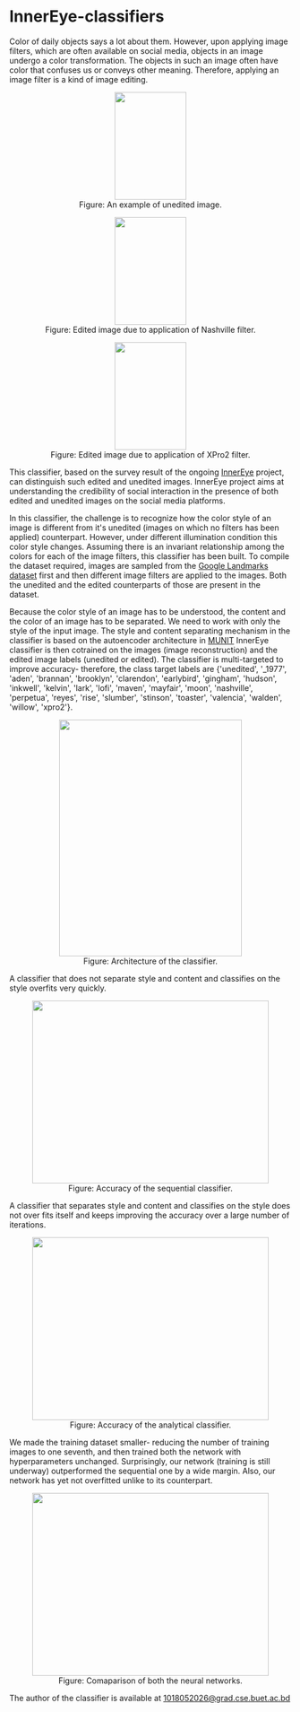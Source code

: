 # InnerEye-classifiers
Color of daily objects says a lot about them. However, upon applying image filters, which are often available on social media, objects in an image undergo a color transformation. The objects in such an image often have color that confuses us or conveys other meaning. Therefore, applying an image filter is a kind of image editing.


<p align="center">
  <img width="128" height="192" src="https://github.com/greenboal/InnerEye-classifiers/blob/master/sample_images/Me.jpg">
  <br>
  Figure: An example of unedited image.
</p>


<p align="center">
  <img width="128" height="192" src="https://github.com/greenboal/InnerEye-classifiers/blob/master/sample_images/Me_nashville.jpg">
  <br>
  Figure: Edited image due to application of Nashville filter.
</p>


<p align="center">
  <img width="128" height="192" src="https://github.com/greenboal/InnerEye-classifiers/blob/master/sample_images/Me_xpro2.jpg">
  <br>
  Figure: Edited image due to application of XPro2 filter.
</p>


This classifier, based on the survey result of the ongoing [InnerEye](http://inner-eye.herokuapp.com/) project, can distinguish such edited and unedited images. InnerEye project aims at understanding the credibility of social interaction in the presence of both edited and unedited images on the social media platforms.


In this classifier, the challenge is to recognize how the color style of an image is different from it's unedited (images on which no filters has been applied) counterpart. However, under different illumination condition this color style changes. Assuming there is an invariant relationship among the colors for each of the image filters, this classifier has been built. To compile the dataset required, images are sampled from the [Google Landmarks dataset](https://www.kaggle.com/google/google-landmarks-dataset) first and then different image filters are applied to the images. Both the unedited and the edited counterparts of those are present in the dataset.


Because the color style of an image has to be understood, the content and the color of an image has to be separated. We need to work with only the style of the input image. The style and content separating mechanism in the classifier is based on the autoencoder architecture in [MUNIT](http://openaccess.thecvf.com/content_ECCV_2018/html/Xun_Huang_Multimodal_Unsupervised_Image-to-image_ECCV_2018_paper.html) InnerEye classifier is then cotrained on the images (image reconstruction) and the edited image labels (unedited or edited). The classifier is multi-targeted to improve accuracy- therefore, the class target labels are {'unedited', '_1977', 'aden', 'brannan', 'brooklyn', 'clarendon', 'earlybird', 'gingham', 'hudson', 'inkwell', 'kelvin', 'lark', 'lofi', 'maven', 'mayfair', 'moon', 'nashville', 'perpetua', 'reyes', 'rise', 'slumber', 'stinson', 'toaster', 'valencia', 'walden', 'willow', 'xpro2'}.


<p align="center">
  <img width="326" height="422" src="https://github.com/greenboal/InnerEye-classifiers/blob/master/architectures/analytical_classifier.jpg">
  <br>
  Figure: Architecture of the classifier.
</p>


A classifier that does not separate style and content and classifies on the style overfits very quickly.

<p align="center">
  <img width="422" height="326" src="https://github.com/greenboal/InnerEye-classifiers/blob/master/Sequential/History.png">
  <br>
  Figure: Accuracy of the sequential classifier.
</p>


A classifier that separates style and content and classifies on the style does not over fits itself and keeps improving the accuracy over a large number of iterations.

<p align="center">
  <img width="422" height="326" src="https://github.com/greenboal/InnerEye-classifiers/blob/master/analytical_classifier/History.png">
  <br>
  Figure: Accuracy of the analytical classifier.
</p>

We made the training dataset smaller- reducing the number of training images to one seventh, and then trained both the network with hyperparameters unchanged. Surprisingly, our network (training is still underway) outperformed the sequential one by a wide margin. Also, our network has yet not overfitted unlike to its counterpart.

<p align="center">
  <img width="422" height="326" src="https://github.com/greenboal/InnerEye-classifiers/blob/master/sample_images/on_lighter_dataset.png">
  <br>
  Figure: Comaparison of both the neural networks.
</p>


The author of the classifier is available at 1018052026@grad.cse.buet.ac.bd
